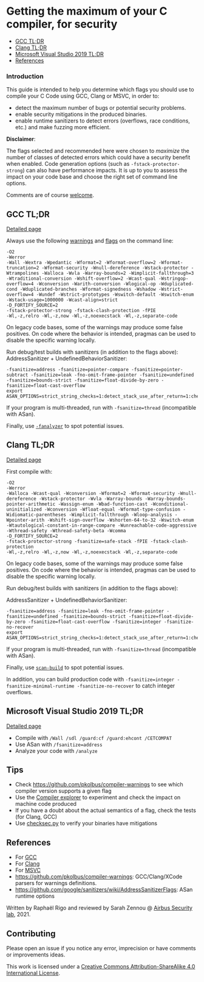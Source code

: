 # Getting the maximum of your C compiler, for security

- [GCC TL;DR](#gcc-tldr)
- [Clang TL;DR](#clang-tldr)
- [Microsoft Visual Studio 2019 TL;DR](#microsoft-visual-studio-2019-tldr)
- [References](#references)

### Introduction

This guide is intended to help you determine which flags you should use to
compile your C Code using GCC, Clang or MSVC, in order to:

* detect the maximum number of bugs or potential security problems.
* enable security mitigations in the produced binaries.
* enable runtime sanitizers to detect errors (overflows, race conditions, etc.) and make fuzzing more efficient.


**Disclaimer**:

The flags selected and recommended here were chosen to *maximize* the number of
classes of detected errors which could have a security benefit when enabled.
Code generation options (such as `-fstack-protector-strong`) can also have
performance impacts.  It is up to you to assess the impact on your code base
and choose the right set of command line options.


Comments are of course [welcome](https://github.com/airbus-seclab/c-compiler-security/issues).


## GCC TL;DR

[Detailed page](./gcc_compilation.md)

Always use the following [warnings](./gcc_compilation.md#warnings) and [flags](./gcc_compilation.md#compilation-flags) on the command line:
```
-O2
-Werror
-Wall -Wextra -Wpedantic -Wformat=2 -Wformat-overflow=2 -Wformat-truncation=2 -Wformat-security -Wnull-dereference -Wstack-protector -Wtrampolines -Walloca -Wvla -Warray-bounds=2 -Wimplicit-fallthrough=3 -Wtraditional-conversion -Wshift-overflow=2 -Wcast-qual -Wstringop-overflow=4 -Wconversion -Warith-conversion -Wlogical-op -Wduplicated-cond -Wduplicated-branches -Wformat-signedness -Wshadow -Wstrict-overflow=4 -Wundef -Wstrict-prototypes -Wswitch-default -Wswitch-enum -Wstack-usage=1000000 -Wcast-align=strict
-D_FORTIFY_SOURCE=2
-fstack-protector-strong -fstack-clash-protection -fPIE 
-Wl,-z,relro -Wl,-z,now -Wl,-z,noexecstack -Wl,-z,separate-code
```

On legacy code bases, some of the warnings may produce some false positives. On
code where the behavior is intended, pragmas can be used to disable the specific
warning locally.

Run debug/test builds with sanitizers (in addition to the flags above):
AddressSanitizer + UndefinedBehaviorSanitizer:
```
-fsanitize=address -fsanitize=pointer-compare -fsanitize=pointer-subtract -fsanitize=leak -fno-omit-frame-pointer -fsanitize=undefined -fsanitize=bounds-strict -fsanitize=float-divide-by-zero -fsanitize=float-cast-overflow
export ASAN_OPTIONS=strict_string_checks=1:detect_stack_use_after_return=1:check_initialization_order=1:strict_init_order=1:detect_invalid_pointer_pairs=2
```

If your program is multi-threaded, run with `-fsanitize=thread` (incompatible with ASan).

Finally, use [`-fanalyzer`](./gcc_compilation.md#code-analysis) to spot potential issues.

## Clang TL;DR

[Detailed page](./clang_compilation.md)

First compile with:

```
-O2
-Werror
-Walloca -Wcast-qual -Wconversion -Wformat=2 -Wformat-security -Wnull-dereference -Wstack-protector -Wvla -Warray-bounds -Warray-bounds-pointer-arithmetic -Wassign-enum -Wbad-function-cast -Wconditional-uninitialized -Wconversion -Wfloat-equal -Wformat-type-confusion -Widiomatic-parentheses -Wimplicit-fallthrough -Wloop-analysis -Wpointer-arith -Wshift-sign-overflow -Wshorten-64-to-32 -Wswitch-enum -Wtautological-constant-in-range-compare -Wunreachable-code-aggressive -Wthread-safety -Wthread-safety-beta -Wcomma
-D_FORTIFY_SOURCE=2
-fstack-protector-strong -fsanitize=safe-stack -fPIE -fstack-clash-protection
-Wl,-z,relro -Wl,-z,now -Wl,-z,noexecstack -Wl,-z,separate-code
```

On legacy code bases, some of the warnings may produce some false positives. On
code where the behavior is intended, pragmas can be used to disable the specific
warning locally.

Run debug/test builds with sanitizers (in addition to the flags above):

AddressSanitizer + UndefinedBehaviorSanitizer:
```
-fsanitize=address -fsanitize=leak -fno-omit-frame-pointer -fsanitize=undefined -fsanitize=bounds-strict -fsanitize=float-divide-by-zero -fsanitize=float-cast-overflow -fsanitize=integer -fsanitize-no-recover
export ASAN_OPTIONS=strict_string_checks=1:detect_stack_use_after_return=1:check_initialization_order=1:strict_init_order=1:detect_invalid_pointer_pairs=2
```

If your program is multi-threaded, run with `-fsanitize=thread` (incompatible with ASan).

Finally, use [`scan-build`](./clang_compilation.md#code-analysis) to spot potential issues.

In addition, you can build production code with `-fsanitize=integer -fsanitize-minimal-runtime -fsanitize-no-recover` to catch integer overflows.


## Microsoft Visual Studio 2019 TL;DR

[Detailed page](./msvc_compilation.md)

* Compile with `/Wall /sdl /guard:cf /guard:ehcont /CETCOMPAT`
* Use ASan with `/fsanitize=address`
* Analyze your code with `/analyze`

## Tips

* Check <https://github.com/pkolbus/compiler-warnings> to see which compiler version supports a given flag
* Use the [Compiler explorer](https://godbolt.org/) to experiment and check the impact on machine code produced
* If you have a doubt about the actual semantics of a flag, check the tests (for Clang, GCC)
* Use [checksec.py](https://github.com/Wenzel/checksec.py) to verify your binaries have mitigations

## References

* For [GCC](./gcc_compilation.md#references)
* For [Clang](./clang_compilation.md#references)
* For [MSVC](./msvc_compilation.md#references)
* <https://github.com/pkolbus/compiler-warnings>: GCC/Clang/XCode parsers for warnings definitions.
* <https://github.com/google/sanitizers/wiki/AddressSanitizerFlags>: ASan runtime options


Written by Raphaël Rigo and reviewed by Sarah Zennou @ [Airbus Security lab](https://airbus-seclab.github.io), 2021.

## Contributing

Please open an issue if you notice any error, imprecision or have comments or improvements ideas.

This work is licensed under a
[Creative Commons Attribution-ShareAlike 4.0 International License][cc-by-sa].

[cc-by-sa]: http://creativecommons.org/licenses/by-sa/4.0/
